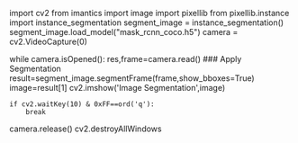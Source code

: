 
import cv2
from imantics import image
import pixellib
from pixellib.instance import instance_segmentation
segment_image = instance_segmentation()
segment_image.load_model("mask_rcnn_coco.h5")
camera = cv2.VideoCapture(0)

while camera.isOpened():
    res,frame=camera.read()
    ### Apply Segmentation
    result=segment_image.segmentFrame(frame,show_bboxes=True)
    image=result[1]
    cv2.imshow('Image Segmentation',image)

    if cv2.waitKey(10) & 0xFF==ord('q'):
        break

camera.release()
cv2.destroyAllWindows    

